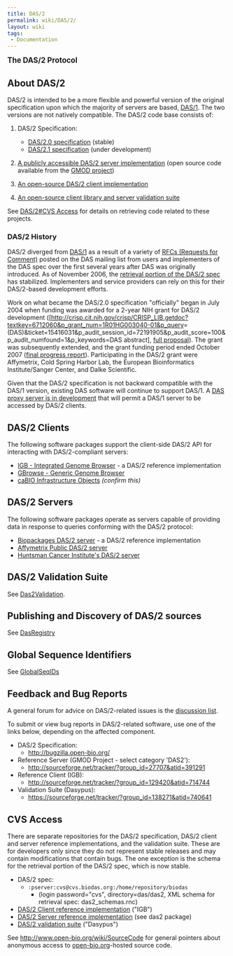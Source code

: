 ```yaml
---
title: DAS/2
permalink: wiki/DAS/2/
layout: wiki
tags:
 - Documentation
---
```


<big>**The DAS/2 Protocol**</big>

About DAS/2
-----------

DAS/2 is intended to be a more flexible and powerful version of the
original specification upon which the majority of servers are based,
[DAS/1](/wiki/DAS/1 "wikilink"). The two versions are not natively compatible.
The DAS/2 code base consists of:

1.  DAS/2 Specification:
    -   [DAS/2.0
        specification](http://biodas.org/documents/das2/das2_protocol.html) (stable)
    -   [ DAS/2.1 specification](/wiki/DAS/2.1/Spec "wikilink")
        (under development)

2.  [A publicly accessible DAS/2 server
    implementation](http://das.biopackages.net/das/genome) (open source
    code available from the [GMOD project](http://www.gmod.org/))
3.  [An open-source DAS/2 client
    implementation](http://genoviz.sourceforge.net)
4.  [An open-source client library and server validation
    suite](http://sourceforge.net/projects/dasypus)

See [DAS/2\#CVS Access](/wiki/DAS/2#CVS_Access "wikilink") for details on
retrieving code related to these projects.

### DAS/2 History

DAS/2 diverged from [DAS/1](/wiki/DAS/1 "wikilink") as a result of a variety
of [RFCs (Requests for Comment)](http://biodas.org/RFCs/index.html)
posted on the DAS mailing list from users and implementers of the DAS
spec over the first several years after DAS was originally introduced.
As of November 2006, the [retrieval portion of the DAS/2
spec](http://biodas.org/documents/das2/das2_get.html) has stabilized.
Implementers and service providers can rely on this for their
DAS/2-based development efforts.

Work on what became the DAS/2.0 specification "officially" began in July
2004 when funding was awarded for a 2-year NIH grant for DAS/2
development
(\[<http://crisp.cit.nih.gov/crisp/CRISP_LIB.getdoc?textkey=6712060&p_grant_num=1R01HG003040-01&p_query>=(DAS)&ticket=15416031&p\_audit\_session\_id=72191905&p\_audit\_score=100&p\_audit\_numfound=1&p\_keywords=DAS
abstract\], [full
proposal](http://biodas.s3.amazonaws.com/das2grant/DAS2+Grant+Proposal+Feb2003.doc)).
The grant was subsequently extended, and the grant funding period ended
October 2007 ([final progress
report](http://biodas.s3.amazonaws.com/das2grant/DAS2+Grant+Final+Progress+Report+Aug2008.doc)).
Participating in the DAS/2 grant were Affymetrix, Cold Spring Harbor
Lab, the European Bioinformatics Institute/Sanger Center, and Dalke
Scientific.

Given that the DAS/2 specification is not backward compatible with the
DAS/1 version, existing DAS software will continue to support DAS/1. A
[DAS proxy server is in
development](http://lists.open-bio.org/pipermail/das2/2006-October/000268.html)
that will permit a DAS/1 server to be accessed by DAS/2 clients.

DAS/2 Clients
-------------

The following software packages support the client-side DAS/2 API for
interacting with DAS/2-compliant servers:

-   [IGB - Integrated Genome Browser](http://genoviz.sourceforge.net) -
    a DAS/2 reference implementation
-   [GBrowse - Generic Genome Browser](http://www.gmod.org/GBrowse)
-   [caBIO Infrastructure
    Objects](http://cabio.nci.nih.gov/NCICB/infrastructure/cacore_overview/caBIO)
    *(confirm this)*

DAS/2 Servers
-------------

The following software packages operate as servers capable of providing
data in response to queries conforming with the DAS/2 protocol:

-   [Biopackages DAS/2 server](http://das.biopackages.net/das/genome) -
    a DAS/2 reference implementation
-   [Affymetrix Public DAS/2
    server](http://netaffxdas.affymetrix.com/das2)
-   [Huntsman Cancer Institute's DAS/2
    server](http://bioserver.hci.utah.edu:8080/DAS2/das2)

DAS/2 Validation Suite
----------------------

See [Das2Validation](/wiki/Das2Validation "wikilink").

Publishing and Discovery of DAS/2 sources
-----------------------------------------

See [DasRegistry](/wiki/DasRegistry "wikilink")

Global Sequence Identifiers
---------------------------

See [GlobalSeqIDs](/wiki/GlobalSeqIDs "wikilink")

Feedback and Bug Reports
------------------------

A general forum for advice on DAS/2-related issues is the [discussion
list](http://biodas.org/mailman/listinfo/das2).

To submit or view bug reports in DAS/2-related software, use one of the
links below, depending on the affected component.

-   DAS/2 Specification:
    -   <http://bugzilla.open-bio.org/>
-   Reference Server (GMOD Project - select category 'DAS2'):
    -   <http://sourceforge.net/tracker/?group_id=27707&atid=391291>
-   Reference Client (IGB):
    -   <http://sourceforge.net/tracker/?group_id=129420&atid=714744>
-   Validation Suite (Dasypus):
    -   <https://sourceforge.net/tracker/?group_id=138271&atid=740641>

CVS Access
----------

There are separate repositories for the DAS/2 specification, DAS/2
client and server reference implementations, and the validation suite.
These are for developers only since they do not represent stable
releases and may contain modifications that contain bugs. The one
exception is the schema for the retrieval portion of the DAS/2 spec,
which is now stable.

-   DAS/2 spec:
    -   `:pserver:cvs@cvs.biodas.org:/home/repository/biodas`
        -   (login password="cvs", directory=das/das2, XML schema for
            retrieval spec: das2\_schemas.rnc)
-   [DAS/2 Client reference
    implementation](http://genoviz.sourceforge.net) ("IGB")
-   [DAS/2 Server reference implementation](http://gmod.org) (see
    das2 package)
-   [DAS/2 validation
    suite](http://sourceforge.net/projects/dasypus/) ("Dasypus")

See <http://www.open-bio.org/wiki/SourceCode> for general pointers about
anonymous access to [open-bio.org](http://open-bio.org)-hosted source
code.
